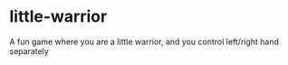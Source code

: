 # little-warrior
A fun game where you are a little warrior, and you control left/right hand separately
